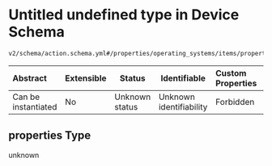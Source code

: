 # Untitled undefined type in Device Schema

```txt
v2/schema/action.schema.yml#/properties/operating_systems/items/properties/steps/items/properties/actions/items/oneOf/20/properties/adb:sideload/properties
```




| Abstract            | Extensible | Status         | Identifiable            | Custom Properties | Additional Properties | Access Restrictions | Defined In                                                           |
| :------------------ | ---------- | -------------- | ----------------------- | :---------------- | --------------------- | ------------------- | -------------------------------------------------------------------- |
| Can be instantiated | No         | Unknown status | Unknown identifiability | Forbidden         | Allowed               | none                | [device.schema.json\*](../device.schema.json "open original schema") |

## properties Type

unknown
